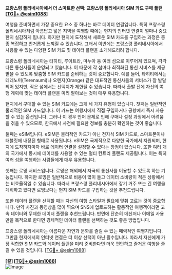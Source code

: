 **프랑스령 폴리네시아에서 더 스마트한 선택: 프랑스령 폴리네시아 SIM 카드 구매 플랜[[TG💪+ @esim1088](https://t.me/s/esim1088)]**

여행을 준비하면서 가장 중요한 요소 중 하나는 바로 데이터 연결입니다. 특히 프랑스령 폴리네시아처럼 아름답고 넓은 지역을 여행할 때에는 현지의 인터넷 연결이 얼마나 중요한지 실감하게 됩니다. 하지만 현지에 도착해서 새로운 SIM 카드를 구입하는 과정은 종종 복잡하고 번거롭게 느껴질 수 있습니다. 그래서 이번에는 프랑스령 폴리네시아에서 사용할 수 있는 다양한 SIM 카드 및 데이터 플랜을 소개해드리려 합니다.

프랑스령 폴리네시아는 타히티, 루아트라, 마누아 등 여러 섬으로 이루어져 있으며, 각각 다른 통신사들이 운영되고 있습니다. 이 때문에 각 섬마다 최적화된 통신 서비스를 제공받을 수 있도록 맞춤형 SIM 카드를 준비하는 것이 중요합니다. 예를 들어, 타히티에서는 테레노미(Terenaumi)나 오렌지(Orange) 같은 대표적인 통신사들의 서비스가 잘 발달되어 있지만, 작은 섬에서는 선택지가 제한될 수 있습니다. 따라서 출발 전에 자신의 여행 계획에 맞는 데이터 플랜을 미리 알아보는 것이 매우 유용합니다.

현지에서 구매할 수 있는 SIM 카드에는 크게 세 가지 유형이 있습니다. 첫째는 일반적인 물리적인 SIM 카드입니다. 이 카드는 여행지에서 직접 구입하거나 공항에서 즉시 사용할 수 있는 옵션입니다. 그러나 이 경우 언어 문제로 인해 구매나 설정 과정에서 어려움을 겪을 수 있으므로, 한국에서 사전에 필요한 정보를 충분히 확인하는 것이 좋습니다. 

둘째는 eSIM입니다. eSIM은 물리적인 카드가 아닌 전자식 SIM 카드로, 스마트폰이나 태블릿에 내장된 형태로 사용됩니다. eSIM은 국제적으로 다양한 국가에서 지원되며, 현지에 도착하자마자 바로 데이터 연결을 설정할 수 있다는 장점이 있습니다. 또한 여러 개의 국가에서 동시에 데이터를 사용할 수 있는 멀티 컨트리 플랜도 제공됩니다. 이는 특히 여러 섬을 여행하는 사람들에게 매우 유용합니다.

셋째는 로밍 서비스입니다. 로밍은 해외에서 자국의 통신사를 이용할 수 있도록 하는 기능입니다. 하지만 로밍은 일반적으로 비용이 많이 들고 데이터 소비량이 적은 상황에서는 비효율적일 수 있습니다. 따라서 프랑스령 폴리네시아에서 장기 거주 또는 긴 여행을 계획하고 있다면 로밍보다는 현지 SIM 카드를 구입하는 것을 추천드립니다.

또한 데이터 플랜을 선택할 때는 자신의 여행 스타일과 필요에 맞춰 고르는 것이 중요합니다. 만약 사진과 동영상을 많이 찍으며 SNS에 업로드하는 활동적인 여행객이라면 고속 데이터와 무제한 데이터 플랜을 추천드립니다. 반면에 단순히 메신저나 이메일 사용만을 목적으로 한다면 경제적인 데이터 플랜을 선택하는 것도 좋은 방법입니다.

프랑스령 폴리네시아는 아름다운 자연과 문화를 즐길 수 있는 매력적인 여행지입니다. 그만큼 현지에서의 인터넷 연결은 더 이상 선택이 아닌 필수입니다. 따라서 자신에게 가장 적합한 SIM 카드와 데이터 플랜을 미리 준비한다면 더욱 편안하고 즐거운 여행을 즐길 수 있을 것입니다. [[TG💪+ @esim1088](https://t.me/s/esim1088)]

**[끝] [[TG💪+ @esim1088](https://t.me/s/esim1088)]**  
![Image](https://i.postimg.cc/Y0z9fWf4/image.png)